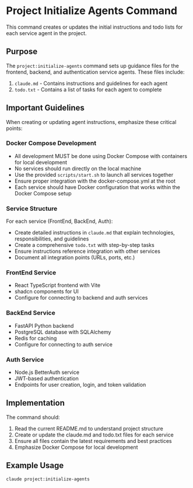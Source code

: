 # Project Initialize Agents Command

This command creates or updates the initial instructions and todo lists for each service agent in the project.

## Purpose

The `project:initialize-agents` command sets up guidance files for the frontend, backend, and authentication service agents. These files include:

1. `claude.md` - Contains instructions and guidelines for each agent
2. `todo.txt` - Contains a list of tasks for each agent to complete

## Important Guidelines

When creating or updating agent instructions, emphasize these critical points:

### Docker Compose Development

- All development MUST be done using Docker Compose with containers for local development
- No services should run directly on the local machine
- Use the provided `scripts/start.sh` to launch all services together
- Ensure proper integration with the docker-compose.yml at the root
- Each service should have Docker configuration that works within the Docker Compose setup

### Service Structure

For each service (FrontEnd, BackEnd, Auth):
- Create detailed instructions in `claude.md` that explain technologies, responsibilities, and guidelines
- Create a comprehensive `todo.txt` with step-by-step tasks
- Ensure instructions reference integration with other services
- Document all integration points (URLs, ports, etc.)

### FrontEnd Service

- React TypeScript frontend with Vite
- shadcn components for UI
- Configure for connecting to backend and auth services

### BackEnd Service

- FastAPI Python backend
- PostgreSQL database with SQLAlchemy
- Redis for caching
- Configure for connecting to auth service

### Auth Service

- Node.js BetterAuth service
- JWT-based authentication
- Endpoints for user creation, login, and token validation

## Implementation

The command should:
1. Read the current README.md to understand project structure
2. Create or update the claude.md and todo.txt files for each service
3. Ensure all files contain the latest requirements and best practices
4. Emphasize Docker Compose for local development

## Example Usage

```
claude project:initialize-agents
```